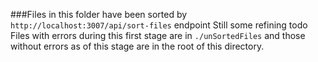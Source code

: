 ###Files in this folder have been sorted by `http://localhost:3007/api/sort-files` endpoint
Still some refining todo
Files with errors during this first stage are in `./unSortedFiles` and those without
errors as of this stage are in the root of this directory.